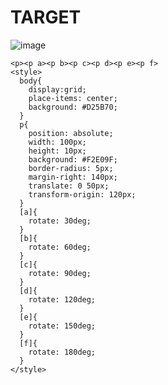 # TARGET

![image](https://github.com/gaschneider/cssbattle/assets/16023844/d1448f36-fed8-40d9-afd4-1a7c55579c62)

```
<p><p a><p b><p c><p d><p e><p f>
<style>
  body{
    display:grid;
    place-items: center;
    background: #D25B70;
  }
  p{
    position: absolute;
    width: 100px;
    height: 10px;
    background: #F2E09F;
    border-radius: 5px;
    margin-right: 140px;
    translate: 0 50px;
    transform-origin: 120px;
  }
  [a]{
    rotate: 30deg;
  }
  [b]{
    rotate: 60deg;
  }
  [c]{
    rotate: 90deg;
  }
  [d]{
    rotate: 120deg;
  }
  [e]{
    rotate: 150deg;
  }
  [f]{
    rotate: 180deg;
  }
</style>
```
